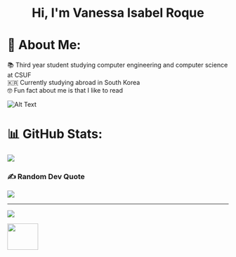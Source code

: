 <h1 align="center">Hi, I'm Vanessa Isabel Roque</h1>

# 💫 About Me:
📚 Third year student studying computer engineering and computer science at CSUF<br>🇰🇷 Currently studying abroad in South Korea<br>🤓 Fun fact about me is that I like to read
 
![Alt Text](https://cdn.dribbble.com/users/859807/screenshots/6284055/benny_typing_1.gif)

# 📊 GitHub Stats:
<!-- ![](https://github-readme-stats.vercel.app/api?username=vroque19&theme=buefy&hide_border=false&include_all_commits=false&count_private=false)<br/> -->

![](https://github-readme-stats.vercel.app/api/top-langs/?username=vroque19&theme=buefy&hide_border=false&include_all_commits=false&count_private=false&layout=compact)

### ✍️ Random Dev Quote
![](https://quotes-github-readme.vercel.app/api?type=vertical&theme=tokyonight)

---
[![](https://visitcount.itsvg.in/api?id=vroque19&icon=3&color=0)](https://visitcount.itsvg.in)


<img src="https://img.stipop.io/images/stickers/row2/c8.gif" width="70" height="60" />
